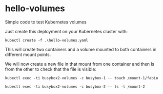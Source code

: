 # hello-volumes
Simple code to test Kubernetes volumes

Just create this deployment on your Kubernetes cluster with:

```
kubectl create -f .\hello-volumes.yaml
```

This will create two containers and a volume mounted to both containers in different mount points.

We will now create a new file in that mount from one container and then ls from the other to check that the file is visible:

```
kubectl exec -ti busybox2-volumes -c busybox-1 -- touch /mount-1/fabio

kubectl exec -ti busybox2-volumes -c busybox-2 -- ls -l /mount-2
```

